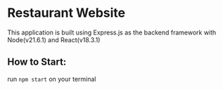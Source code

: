 # Restaurant Website
This application is built using Express.js as the backend framework with Node(v21.6.1) and React(v18.3.1)

## How to Start:
run `npm start` on your terminal